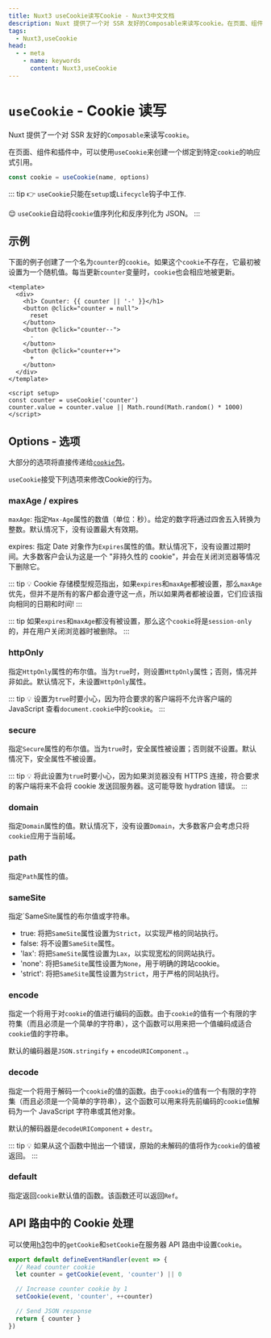 ```yaml
---
title: Nuxt3 useCookie读写Cookie - Nuxt3中文文档
description: Nuxt 提供了一个对 SSR 友好的Composable来读写cookie。在页面、组件和插件中，可以使用useCookie来创建一个绑定到特定cookie的响应式引用。
tags: 
  - Nuxt3,useCookie
head:
  - - meta
    - name: keywords
      content: Nuxt3,useCookie
---
```


# `useCookie` - Cookie 读写

Nuxt 提供了一个对 SSR 友好的`Composable`来读写`cookie`。

在页面、组件和插件中，可以使用`useCookie`来创建一个绑定到特定`cookie`的响应式引用。

```js
const cookie = useCookie(name, options)
```

::: tip
👉 `useCookie`只能在`setup`或`Lifecycle`钩子中工作.

😌 `useCookie`自动将`cookie`值序列化和反序列化为 JSON。
:::

## 示例

下面的例子创建了一个名为`counter`的`cookie`。如果这个`cookie`不存在，它最初被设置为一个随机值。每当更新`counter`变量时，`cookie`也会相应地被更新。

```vue
<template>
  <div>
    <h1> Counter: {{ counter || '-' }}</h1>
    <button @click="counter = null">
      reset
    </button>
    <button @click="counter--">
      -
    </button>
    <button @click="counter++">
      +
    </button>
  </div>
</template>

<script setup>
const counter = useCookie('counter')
counter.value = counter.value || Math.round(Math.random() * 1000)
</script>
```

## Options - 选项

大部分的选项将直接传递给[`cookie`包](https://github.com/jshttp/cookie)。

`useCookie`接受下列选项来修改Cookie的行为。

### maxAge / expires

`maxAge`: 指定`Max-Age`属性的数值（单位：秒）。给定的数字将通过四舍五入转换为整数。默认情况下，没有设置最大有效期。

expires: 指定 Date 对象作为`Expires`属性的值。默认情况下，没有设置过期时间。大多数客户会认为这是一个 "非持久性的 cookie"，并会在关闭浏览器等情况下删除它。

::: tip
💡 Cookie 存储模型规范指出，如果`expires`和`maxAge`都被设置，那么`maxAge`优先，但并不是所有的客户都会遵守这一点，所以如果两者都被设置，它们应该指向相同的日期和时间!
:::

::: tip
如果`expires`和`maxAge`都没有被设置，那么这个`cookie`将是`session-only`的，并在用户关闭浏览器时被删除。
:::


### httpOnly

指定`HttpOnly`属性的布尔值。当为`true`时，则设置`HttpOnly`属性；否则，情况并非如此。默认情况下，未设置`HttpOnly`属性。

::: tip
💡 设置为`true`时要小心，因为符合要求的客户端将不允许客户端的 JavaScript 查看`document.cookie`中的`cookie`。
:::

### secure

指定`Secure`属性的布尔值。当为`true`时，安全属性被设置；否则就不设置。默认情况下，安全属性不被设置。

::: tip
💡 将此设置为`true`时要小心，因为如果浏览器没有 HTTPS 连接，符合要求的客户端将来不会将 cookie 发送回服务器。这可能导致 hydration 错误。
:::

### domain

指定`Domain`属性的值。默认情况下，没有设置`Domain`，大多数客户会考虑只将`cookie`应用于当前域。

### path

指定`Path`属性的值。

### sameSite

指定`SameSite属性的布尔值或字符串。

- true: 将把`SameSite`属性设置为`Strict`，以实现严格的同站执行。
- false: 将不设置`SameSite`属性。
- 'lax': 将把`SameSite`属性设置为`Lax`，以实现宽松的同网站执行。
- 'none': 将把`SameSite`属性设置为`None`，用于明确的跨站cookie。
- 'strict': 将把`SameSite`属性设置为`Strict`，用于严格的同站执行。

### encode

指定一个将用于对`cookie`的值进行编码的函数。由于`cookie`的值有一个有限的字符集（而且必须是一个简单的字符串），这个函数可以用来把一个值编码成适合`cookie`值的字符串。

默认的编码器是`JSON.stringify` + `encodeURIComponent.`。

### decode

指定一个将用于解码一个`cookie`的值的函数。由于`cookie`的值有一个有限的字符集（而且必须是一个简单的字符串），这个函数可以用来将先前编码的`cookie`值解码为一个 JavaScript 字符串或其他对象。

默认的解码器是`decodeURIComponent` + `destr`。

::: tip
💡 如果从这个函数中抛出一个错误，原始的未解码的值将作为`cookie`的值被返回。
:::

### default

指定返回`cookie`默认值的函数。该函数还可以返回`Ref`。

## API 路由中的 Cookie 处理

可以使用[h3](https://github.com/unjs/h3)包中的`getCookie`和`setCookie`在服务器 API 路由中设置`Cookie`。

```js
export default defineEventHandler(event => {
  // Read counter cookie
  let counter = getCookie(event, 'counter') || 0

  // Increase counter cookie by 1
  setCookie(event, 'counter', ++counter)

  // Send JSON response
  return { counter }
})
```